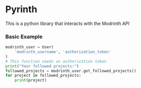 # Pyrinth
This is a python library that interacts with the Modrinth API

### Basic Example

```py
modrinth_user = User(
    'modrinth_username', 'authorization_token'
)
# This function needs an authorization token
print("Your followed projects:")
followed_projects = modrinth_user.get_followed_projects()
for project in followed_projects:
    print(project)
```
